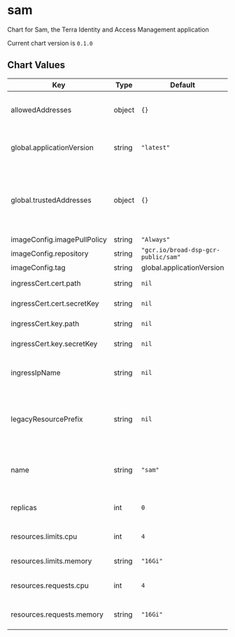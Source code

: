 sam
===
Chart for Sam, the Terra Identity and Access Management application

Current chart version is `0.1.0`





## Chart Values

| Key | Type | Default | Description |
|-----|------|---------|-------------|
| allowedAddresses | object | `{}` | What source IPs to whitelist for access to the service |
| global.applicationVersion | string | `"latest"` | What version of the Cromwell application to deploy |
| global.trustedAddresses | object | `{}` | A map of addresses that will be merged with allowedAddresses. Example: `{ "nickname": ["x.x.x.x/y", "x.x.x.x/y"] }` |
| imageConfig.imagePullPolicy | string | `"Always"` |  |
| imageConfig.repository | string | `"gcr.io/broad-dsp-gcr-public/sam"` | Image repository |
| imageConfig.tag | string | global.applicationVersion | Image tag. |
| ingressCert.cert.path | string | `nil` | Path to secret containing .crt |
| ingressCert.cert.secretKey | string | `nil` | Key in secret containing .crt |
| ingressCert.key.path | string | `nil` | Path to secret containing .key |
| ingressCert.key.secretKey | string | `nil` | Key in secret containing .key |
| ingressIpName | string | `nil` | Name of GCP global static external IP address. Required. |
| legacyResourcePrefix | string | `nil` | What prefix to use to refer to secrets rendered from firecloud-develop @default .Chart.Name |
| name | string | `"sam"` | A name for the deployment that will be substituted into resuorce definitions |
| replicas | int | `0` | Number of replicas for the deployment |
| resources.limits.cpu | int | `4` | Number of CPU units to limit the deployment to |
| resources.limits.memory | string | `"16Gi"` | Memory to limit the deployment to |
| resources.requests.cpu | int | `4` | Number of CPU units to request for the deployment |
| resources.requests.memory | string | `"16Gi"` | Memory to request for the deployment |
